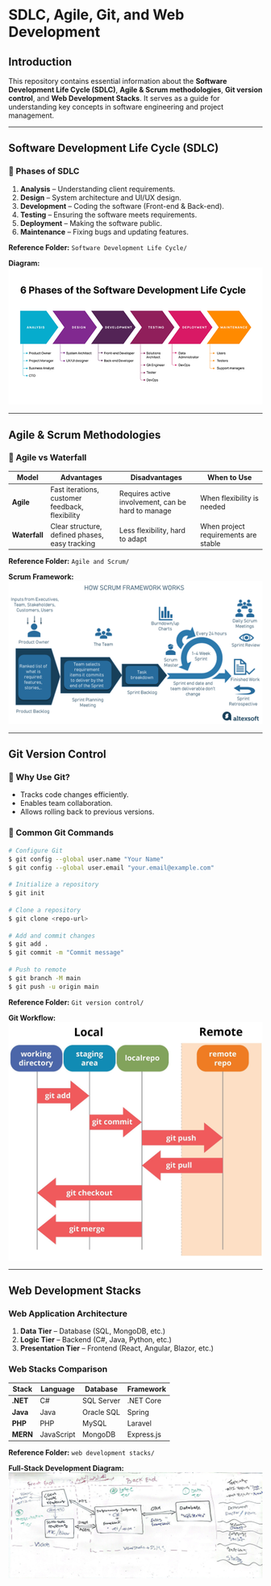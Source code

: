 # SDLC, Agile, Git, and Web Development

##  Introduction
This repository contains essential information about the **Software Development Life Cycle (SDLC)**, **Agile & Scrum methodologies**, **Git version control**, and **Web Development Stacks**. It serves as a guide for understanding key concepts in software engineering and project management.

---

##  Software Development Life Cycle (SDLC)

### 🔹 Phases of SDLC
1. **Analysis** – Understanding client requirements.
2. **Design** – System architecture and UI/UX design.
3. **Development** – Coding the software (Front-end & Back-end).
4. **Testing** – Ensuring the software meets requirements.
5. **Deployment** – Making the software public.
6. **Maintenance** – Fixing bugs and updating features.

 **Reference Folder:** `Software Development Life Cycle/`

 **Diagram:**
![SDLC Phases](photos/p1.png )

---

##  Agile & Scrum Methodologies

### 🔹 Agile vs Waterfall
| Model     | Advantages | Disadvantages | When to Use |
|-----------|------------|---------------|--------------|
| **Agile** | Fast iterations, customer feedback, flexibility | Requires active involvement, can be hard to manage | When flexibility is needed |
| **Waterfall** | Clear structure, defined phases, easy tracking | Less flexibility, hard to adapt | When project requirements are stable |

 **Reference Folder:** `Agile and Scrum/`

 **Scrum Framework:**
![Scrum Process](photos/Scrum1.png)

---

##  Git Version Control

### 🔹 Why Use Git?
- Tracks code changes efficiently.
- Enables team collaboration.
- Allows rolling back to previous versions.

### 🔹 Common Git Commands
```bash
# Configure Git
$ git config --global user.name "Your Name"
$ git config --global user.email "your.email@example.com"

# Initialize a repository
$ git init

# Clone a repository
$ git clone <repo-url>

# Add and commit changes
$ git add .
$ git commit -m "Commit message"

# Push to remote
$ git branch -M main
$ git push -u origin main
```
 **Reference Folder:** `Git version control/`

**Git Workflow:**
![Git Process](photos/git1.jpg)

---

##  Web Development Stacks

###  Web Application Architecture
1. **Data Tier** – Database (SQL, MongoDB, etc.)
2. **Logic Tier** – Backend (C#, Java, Python, etc.)
3. **Presentation Tier** – Frontend (React, Angular, Blazor, etc.)

###  Web Stacks Comparison
| Stack  | Language | Database | Framework |
|--------|----------|------------|------------|
| **.NET** | C# | SQL Server | .NET Core |
| **Java** | Java | Oracle SQL | Spring |
| **PHP** | PHP | MySQL | Laravel |
| **MERN** | JavaScript | MongoDB | Express.js |

 **Reference Folder:** `web development stacks/`

 **Full-Stack Development Diagram:**
![Full Stack Dev](photos/fullstakdev.jpg)


